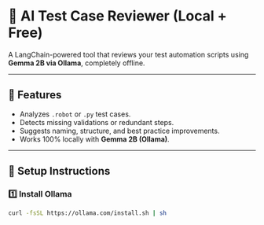 # 🤖 AI Test Case Reviewer (Local + Free)

A LangChain-powered tool that reviews your test automation scripts using **Gemma 2B via Ollama**, completely offline.

---

## 🚀 Features
- Analyzes `.robot` or `.py` test cases.
- Detects missing validations or redundant steps.
- Suggests naming, structure, and best practice improvements.
- Works 100% locally with **Gemma 2B (Ollama)**.

---

## 🧩 Setup Instructions

### 1️⃣ Install Ollama
```bash
curl -fsSL https://ollama.com/install.sh | sh
